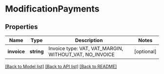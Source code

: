 # ModificationPayments

## Properties
Name | Type | Description | Notes
------------ | ------------- | ------------- | -------------
**invoice** | **string** | Invoice type: VAT, VAT_MARGIN, WITHOUT_VAT, NO_INVOICE | [optional] 

[[Back to Model list]](../README.md#documentation-for-models) [[Back to API list]](../README.md#documentation-for-api-endpoints) [[Back to README]](../README.md)


